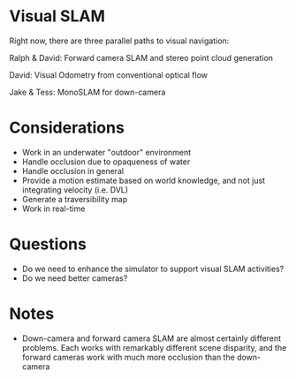 Visual SLAM
===========

Right now, there are three parallel paths to visual navigation:

Ralph & David: Forward camera SLAM and stereo point cloud generation

David: Visual Odometry from conventional optical flow

Jake & Tess: MonoSLAM for down-camera

# Considerations
* Work in an underwater "outdoor" environment
* Handle occlusion due to opaqueness of water
* Handle occlusion in general
* Provide a motion estimate based on world knowledge, and not just integrating velocity (i.e. DVL)
* Generate a traversibility map
* Work in real-time

# Questions
* Do we need to enhance the simulator to support visual SLAM activities?
* Do we need better cameras?

# Notes
* Down-camera and forward camera SLAM are almost certainly different problems. Each works with remarkably different scene disparity, and the forward cameras work with much more occlusion than the down-camera